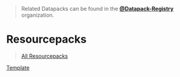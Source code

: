 > Related Datapacks can be found in the [**@Datapack-Registry**](https://github.com/Datapack-Registry) organization.

# Resourcepacks
> [All Resourcepacks](https://github.com/orgs/Resourcepack-Registry/repositories)

[Template](https://github.com/Resourcepack-Registry/Template)
